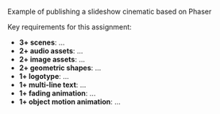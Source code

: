 
Example of publishing a slideshow cinematic based on Phaser

Key requirements for this assignment:
- **3+ scenes**: ...
- **2+ audio assets**: ...    
- **2+ image assets**: ...
- **2+ geometric shapes**: ...  
- **1+ logotype**: ... 
- **1+ multi-line text**: ... 
- **1+ fading animation**: ... 
- **1+ object motion animation**: ... 